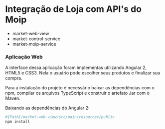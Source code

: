 # Integração de Loja com API's do Moip

- market-web-view
- market-control-service
- market-moip-service

### Aplicação Web

A interface dessa aplicação foram implementas utilizando Angular 2, HTML5 e CSS3. Nela o usuário pode escolher seus produtos e finalizar sua compra.

Para a instalação do projeto é necessário baixar as dependências com o npm, compilar os arquivos TypeScript e construir o artefato Jar com o Maven.

Baixando as dependências do Angular 2:
```bash
#{Path}/market-web-view/src/main/resources/public
npm install
```

